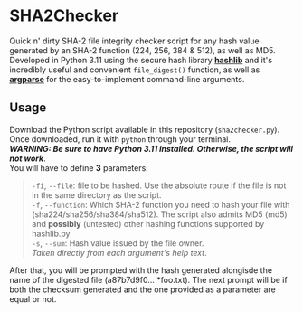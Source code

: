 # SHA2Checker
Quick n' dirty SHA-2 file integrity checker script for any hash value generated by an SHA-2 function (224, 256, 384 &amp; 512), as well as MD5.  
Developed in Python 3.11 using the secure hash library [**hashlib**](https://docs.python.org/3/library/hashlib.html) and it's incredibly useful and convenient `file_digest()` function, as well as [**argparse**](https://docs.python.org/3/library/argparse.html) for the easy-to-implement command-line arguments.  
## Usage
Download the Python script available in this repository (`sha2checker.py`). Once downloaded, run it with `python` through your terminal.  
***WARNING: Be sure to have Python 3.11 installed. Otherwise, the script will not work***.  
You will have to define **3** parameters:  
>`-fi`, `--file`: file to be hashed. Use the absolute route if the file is not in the same directory as the script.  
`-f`, `--function`: Which SHA-2 function you need to hash your file with (sha224/sha256/sha384/sha512). The script also admits MD5 (md5) and **possibly** (untested) other hashing functions supported by hashlib.py  
`-s`, `--sum`: Hash value issued by the file owner.  
*Taken directly from each argument's help text*.

After that, you will be prompted with the hash generated alongisde the name of the digested file (a87b7d9f0... *foo.txt). The next prompt will be if both the checksum generated and the one provided as a parameter are equal or not.  
